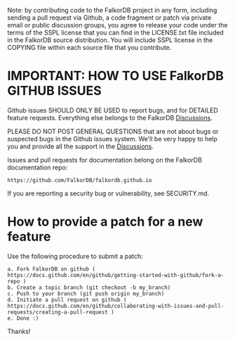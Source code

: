 Note: by contributing code to the FalkorDB project in any form, including sending
a pull request via Github, a code fragment or patch via private email or
public discussion groups, you agree to release your code under the terms
of the SSPL license that you can find in the LICENSE.txt file included in the FalkorDB
source distribution. You will include SSPL license in the COPYING file within
each source file that you contribute.

# IMPORTANT: HOW TO USE FalkorDB GITHUB ISSUES

Github issues SHOULD ONLY BE USED to report bugs, and for DETAILED feature
requests. Everything else belongs to the FalkorDB [Discussions](https://github.com/orgs/FalkorDB/discussions).

PLEASE DO NOT POST GENERAL QUESTIONS that are not about bugs or suspected
bugs in the Github issues system. We'll be very happy to help you and provide
all the support in the [Discussions](https://github.com/orgs/FalkorDB/discussions).

Issues and pull requests for documentation belong on the FalkorDB documentation repo:

    https://github.com/FalkorDB/falkordb.github.io

If you are reporting a security bug or vulnerability, see SECURITY.md.

# How to provide a patch for a new feature

Use the following procedure to submit a patch:

    a. Fork FalkorDB on github ( https://docs.github.com/en/github/getting-started-with-github/fork-a-repo )
    b. Create a topic branch (git checkout -b my_branch)
    c. Push to your branch (git push origin my_branch)
    d. Initiate a pull request on github ( https://docs.github.com/en/github/collaborating-with-issues-and-pull-requests/creating-a-pull-request )
    e. Done :)

Thanks!
